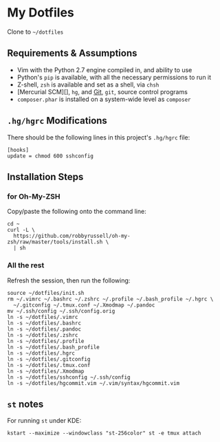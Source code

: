 # My Dotfiles

Clone to `~/dotfiles`

## Requirements & Assumptions

* Vim with the Python 2.7 engine compiled in, and ability to use
* Python's `pip` is available,  with all the necessary permissions to run it
* Z-shell, `zsh` is available and set as a shell, via `chsh`
* [Mercurial SCM][], `hg`, and [Git][], `git`, source control programs
* `composer.phar` is installed on a system-wide level as `composer`

## `.hg/hgrc` Modifications

There should be the following lines in this project's `.hg/hgrc` file:

    [hooks]
    update = chmod 600 sshconfig

## Installation Steps

### for Oh-My-ZSH

Copy/paste the following onto the command line:

    cd ~
    curl -L \
      https://github.com/robbyrussell/oh-my-zsh/raw/master/tools/install.sh \
      | sh

### All the rest

Refresh the session, then run the following:

    source ~/dotfiles/init.sh
    rm ~/.vimrc ~/.bashrc ~/.zshrc ~/.profile ~/.bash_profile ~/.hgrc \
      ~/.gitconfig ~/.tmux.conf ~/.Xmodmap ~/.pandoc
    mv ~/.ssh/config ~/.ssh/config.orig
    ln -s ~/dotfiles/.vimrc
    ln -s ~/dotfiles/.bashrc
    ln -s ~/dotfiles/.pandoc
    ln -s ~/dotfiles/.zshrc
    ln -s ~/dotfiles/.profile
    ln -s ~/dotfiles/.bash_profile
    ln -s ~/dotfiles/.hgrc
    ln -s ~/dotfiles/.gitconfig
    ln -s ~/dotfiles/.tmux.conf
    ln -s ~/dotfiles/.Xmodmap
    ln -s ~/dotfiles/sshconfig ~/.ssh/config
    ln -s ~/dotfiles/hgcommit.vim ~/.vim/syntax/hgcommit.vim

## `st` notes

For running `st` under KDE:

    kstart --maximize --windowclass "st-256color" st -e tmux attach

[Mercurail SCM]: http://mercurial.selenic.com
[Git]: http://git-scm.com
